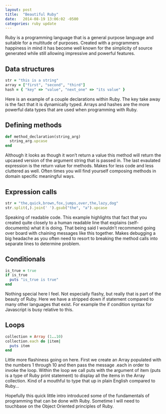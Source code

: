 ```yaml
---
layout: post
title:  "Beautiful Ruby"
date:   2014-08-19 13:06:02 -0500
categories: ruby update
---
```


 Ruby is a programming language that is a general purpose language and suitable for a multitude of purposes. Created with a programmers happiness in mind it has become well known for the simplicity of source generated while still allowing impressive and powerful features.

## Data structures

```ruby
str = "this is a string"
array = ["first", "second", "third"]
hash = { "key" => "value", "next_one" => "its value" }
```

Here is an example of a couple declarations within Ruby. The key take away is the fact that it is dynamically typed. Arrays and hashes are the more powerful data types that are used when programming with Ruby.

## Defining methods

```ruby
def method_declaration(string_arg)
  string_arg.upcase
end
```

Although it looks as though it won’t return a value this method will return the upcased version of the argument string that is passed in. The last evaulated expression is the return value for methods. Makes for less code and less cluttered as well. Often times you will find yourself composing methods in domain specific meaningful ways.

## Expression calls

```ruby
str = "the,quick,brown,fox,jumps,over,the,lazy,dog"
str.split(,).join(' ').gsub("the", "a").upcase
```

Speaking of readable code. This example highlights that fact that you created quite closely to a human readable line that explains (self-documents) what it is doing. That being said I wouldn’t recommend going over board with chaining messages like this together. Makes debugging a big headache as you often need to resort to breaking the method calls into separate lines to determine problem.

## Conditionals

```ruby
is_true = true
if is_true
  puts "is_true is true"
end
```

Nothing special here I feel. Not especially flashy, but really that is part of the beauty of Ruby. Here we have a stripped down if statement compared to many other languages that exist. For example the if condition syntax for Javascript is busy relative to this.

## Loops

```ruby
collection = Array (1..10)
collection.each do |item|
  puts item
end
```

Little more flashiness going on here. First we create an Array populated with the numbers 1 through 10 and then pass the message .each in order to invoke the loop. Within the loop we call puts with the argument of item (puts is a type of Ruby print statement) to display all the items in the Array collection. Kind of a mouthful to type that up in plain English compared to Ruby…

Hopefully this quick little intro introduced some of the fundamentals of programming that can be done with Ruby. Sometime I will need to touchbase on the Object Oriented principles of Ruby.
